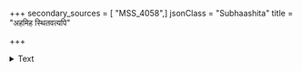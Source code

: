 +++
secondary_sources = [ "MSS_4058",]
jsonClass = "Subhaashita"
title = "अहमिह स्थितवत्यपि"

+++

<details><summary>Text</summary>

अहमिह स्थितवत्यपि तावकी त्वमपि तत्र वसन्नपि मामकः।  
न तनुसंगतमार्य सुसंगतं हृदयसंगतमेव सुसंगतम्॥
</details>
